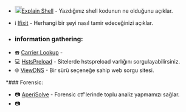 
* [<img width="18" src="https://github.com/mel4mi/siber-guvenlik-ziggurat/blob/main/resimler/terminal_logo.jpg" alt="link" border="0">Explain Shell](https://explainshell.com/) - Yazdığınız shell kodunun ne olduğunu açıklar.


* ℹ️ [Ifixit](https://www.ifixit.com/) - Herhangi bir şeyi nasıl tamir edeceğinizi açıklar.


* ### information gathering:
 - ☎️ [Carrier Lookup](https://www.carrierlookup.com/) - 
 - 💻 [HstsPreload](https://hstspreload.org/) - Sitelerde hstspreload varlığını sorgulayabilirsiniz.
 - 🌐 [ViewDNS](https://viewdns.info/) - Bir sürü seçeneğe sahip web sorgu sitesi.


*### Forensic:
 - 📷 [AperiSolve](https://www.aperisolve.com/) - Forensic ctf'lerinde toplu analiz yapmamızı sağlar.
 - 📷 [](https://ctf-wiki.mahaloz.re/misc/audio/introduction/)

